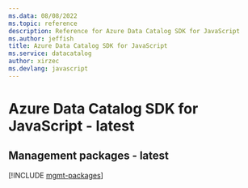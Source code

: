 ```yaml
---
ms.data: 08/08/2022
ms.topic: reference
description: Reference for Azure Data Catalog SDK for JavaScript
ms.author: jeffish
title: Azure Data Catalog SDK for JavaScript
ms.service: datacatalog
author: xirzec
ms.devlang: javascript
---
```

# Azure Data Catalog SDK for JavaScript - latest

## Management packages - latest
[!INCLUDE [mgmt-packages](data-catalog-mgmt-index.md)]